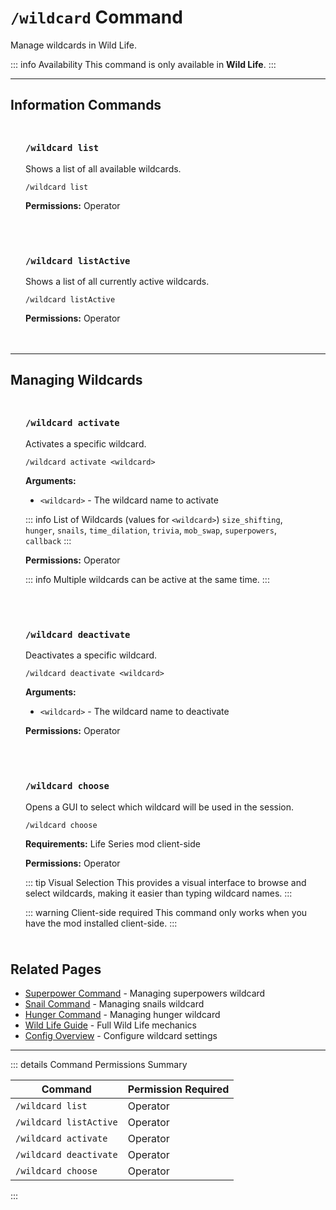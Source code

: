 #  `/wildcard` Command

Manage wildcards in Wild Life.

::: info Availability
This command is only available in **Wild Life**.
:::

---

## Information Commands

<div class="command-block">

### `/wildcard list`

Shows a list of all available wildcards.

```
/wildcard list
```

**Permissions:** Operator

</div>

<div class="command-block">

### `/wildcard listActive`

Shows a list of all currently active wildcards.

```
/wildcard listActive
```

**Permissions:** Operator

</div>

---

## Managing Wildcards

<div class="command-block">

### `/wildcard activate`

Activates a specific wildcard.

```
/wildcard activate <wildcard>
```

**Arguments:**
- `<wildcard>` - The wildcard name to activate

::: info List of Wildcards (values for `<wildcard>`)
`size_shifting`, `hunger`, `snails`, `time_dilation`, `trivia`, `mob_swap`, `superpowers`, `callback`
:::

**Permissions:** Operator

::: info
Multiple wildcards can be active at the same time.
:::

</div>

<div class="command-block">

### `/wildcard deactivate`

Deactivates a specific wildcard.

```
/wildcard deactivate <wildcard>
```

**Arguments:**
- `<wildcard>` - The wildcard name to deactivate

**Permissions:** Operator

</div>

<div class="command-block">

### `/wildcard choose`

Opens a GUI to select which wildcard will be used in the session.

```
/wildcard choose
```

**Requirements:** Life Series mod client-side

**Permissions:** Operator

::: tip Visual Selection
This provides a visual interface to browse and select wildcards, making it easier than typing wildcard names.
:::

::: warning Client-side required
This command only works when you have the mod installed client-side.
:::

</div>


## Related Pages

- [Superpower Command](/commands/detailed/superpower) - Managing superpowers wildcard
- [Snail Command](/commands/detailed/snail) - Managing snails wildcard
- [Hunger Command](/commands/detailed/hunger) - Managing hunger wildcard
- [Wild Life Guide](/guide/seasons/wild-life) - Full Wild Life mechanics
- [Config Overview](/config/overview) - Configure wildcard settings

---

::: details Command Permissions Summary

| Command                        | Permission Required |
|--------------------------------|---------------------|
| `/wildcard list`               | Operator            |
| `/wildcard listActive`         | Operator            |
| `/wildcard activate`           | Operator            |
| `/wildcard deactivate`         | Operator            |
| `/wildcard choose`             | Operator            |
:::

<style scoped>
.command-block {
  background: var(--vp-c-bg-soft);
  border: 1px solid var(--vp-c-divider);
  border-radius: 8px;
  padding: 1.5rem;
  margin: 1.5rem 0;
}

.command-block h3 {
  margin-top: 0;
  color: var(--vp-c-brand-1);
  font-family: var(--vp-font-family-mono);
}

.command-block > *:last-child {
  margin-bottom: 0;
}
</style>